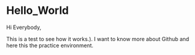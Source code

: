 # Hello_World

Hi Everybody,

This is a test to see how it works.).
I want to know more about Github and here this the practice environment.
